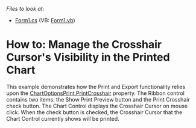 _Files to look at:_
* [Form1.cs](CS/PrintCrosshairSample/Form1.cs) (VB: [Form1.vb](VB/PrintCrosshairSample/Form1.vb))

# How to: Manage the Crosshair Cursor's Visibility in the Printed Chart

This example demonstrates how the Print and Export functionality relies upon the [ChartOptionsPrint.PrintCrosshair](https://docs.devexpress.com/CoreLibraries/DevExpress.XtraCharts.Printing.ChartOptionsPrint.PrintCrosshair) property.
The Ribbon control contains two items: the Show Print Preview button and the Print Crosshair check button.
The Chart Control displays the Crosshair Cursor on mouse click.
When the check button is checked, the Crosshair Cursor that the Chart Control currently shows will be printed.
